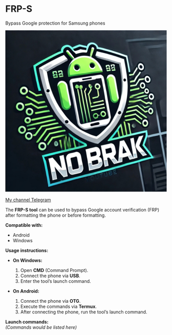 # FRP-S
Bypass Google protection for Samsung phones

[![NetProwler Logo](٢٠٢٥٠٣٣١_٠٣٥٩٣٥.jpg)](https://t.me/NO_BRAK)

[My channel Telegram](https://t.me/NO_BRAK)


The **FRP-S tool** can be used to bypass Google account verification (FRP) after formatting the phone or before formatting.  

**Compatible with:**  
- Android  
- Windows  

**Usage instructions:**  

- **On Windows:**  
  1. Open **CMD** (Command Prompt).  
  2. Connect the phone via **USB**.  
  3. Enter the tool’s launch command.  

- **On Android:**  
  1. Connect the phone via **OTG**.  
  2. Execute the commands via **Termux**.  
  3. After connecting the phone, run the tool’s launch command.  

**Launch commands:**  
*(Commands would be listed here)*  
